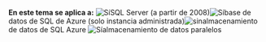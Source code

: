 <Token>**En este tema se aplica a:** ![Sí](media/yes.png)SQL Server (a partir de 2008)![Sí](media/yes.png)base de datos de SQL de Azure (solo instancia administrada)![sin](media/no.png)almacenamiento de datos de SQL Azure ![Sí](media/yes.png)almacenamiento de datos paralelos </Token>